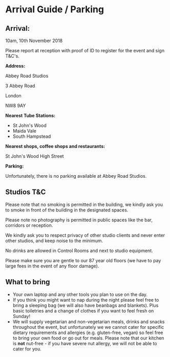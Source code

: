 # Arrival Guide / Parking

## **Arrival:** 

10am, 10th November 2018

Please report at reception with proof of ID to register for the event and sign T&C's. 

**Address:**

Abbey Road Studios

3 Abbey Road

London

NW8 9AY

**Nearest Tube Stations:**

* St John's Wood
* Maida Vale
* South Hampstead

**Nearest shops, coffee shops and restaurants:**

St John's Wood High Street

**Parking:**

Unfortunately, there is no parking available at Abbey Road Studios.

## **Studios T&C**

Please note that no smoking is permitted in the building, we kindly ask you to smoke in front of the building in the designated spaces.

Please note no photography is permitted in public spaces like the bar, corridors or reception.

We kindly ask you to respect privacy of other studio clients and never enter other studios, and keep noise to the minimum.

No drinks are allowed in Control Rooms and next to studio equipment.

Please make sure you are gentle to our 87 year old floors \(we have to pay large fees in the event of any floor damage\).

## What to bring <a id="what-to-bring"></a>

* Your own laptop and any other tools you plan to use on the day.
* If you think you might want to nap during the night please feel free to bring a sleeping bag \(we will also have beanbags and blankets\). Plus basic toiletries and a change of clothes if you want to feel fresh on Sunday!
* We will supply vegetarian and non-vegetarian meals, drinks and snacks throughout the event, but unfortunately we we cannot cater for specific dietary requirements and allergies \(e.g. gluten-free, vegan\) so feel free to bring your own food or go out for meals. Please note that our kitchen is **not** nut-free - if you have severe nut allergy, we will not be able to cater for you.

